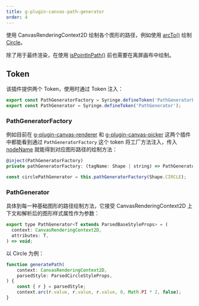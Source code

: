```yaml
---
title: g-plugin-canvas-path-generator
order: 4
---
```


使用 CanvasRenderingContext2D 绘制各个图形的路径，例如使用 [arcTo()](https://developer.mozilla.org/zh-CN/docs/Web/API/CanvasRenderingContext2D/arcTo) 绘制 [Circle](/api/basic/circle)。

除了用于最终渲染，在使用 [isPointInPath()](https://developer.mozilla.org/zh-CN/docs/Web/API/CanvasRenderingContext2D/isPointInPath) 前也需要在离屏画布中绘制。

## Token

该插件提供两个 Token，使用时通过 Token 注入：

```js
export const PathGeneratorFactory = Syringe.defineToken('PathGeneratorFactory');
export const PathGenerator = Syringe.defineToken('PathGenerator');
```

### PathGeneratorFactory

例如目前在 [g-plugin-canvas-renderer](/plugins/canvas-renderer) 和 [g-plugin-canvas-picker](/plugins/canvas-picker) 这两个插件中都能看到通过 `PathGeneratorFactory` 这个 token 将工厂方法注入，传入 [nodeName](/api/builtin-objects/node#nodename) 就能得到对应图形路径的绘制方法：

```js
@inject(PathGeneratorFactory)
private pathGeneratorFactory: (tagName: Shape | string) => PathGenerator<any>;

const circlePathGenerator = this.pathGeneratorFactory(Shape.CIRCLE);
```

### PathGenerator

具体到每一种基础图形的路径绘制方法，它接受 CanvasRenderingContext2D 上下文和解析后的图形样式属性作为参数：

```js
export type PathGenerator<T extends ParsedBaseStyleProps> = (
  context: CanvasRenderingContext2D,
  attributes: T,
) => void;
```

以 Circle 为例：

```js
function generatePath(
    context: CanvasRenderingContext2D,
    parsedStyle: ParsedCircleStyleProps,
) {
    const { r } = parsedStyle;
    context.arc(r.value, r.value, r.value, 0, Math.PI * 2, false);
}
```
